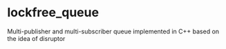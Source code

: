 # lockfree_queue
Multi-publisher and multi-subscriber queue implemented in C++ based on the idea of disruptor
